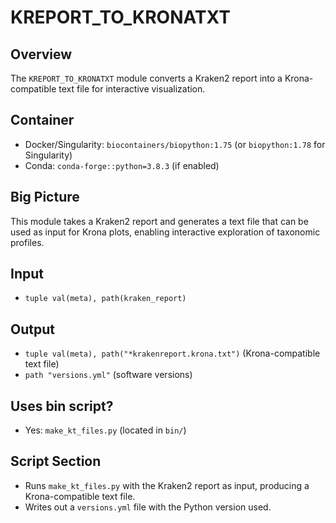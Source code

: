 # KREPORT_TO_KRONATXT

## Overview
The `KREPORT_TO_KRONATXT` module converts a Kraken2 report into a Krona-compatible text file for interactive visualization.

## Container
- Docker/Singularity: `biocontainers/biopython:1.75` (or `biopython:1.78` for Singularity)
- Conda: `conda-forge::python=3.8.3` (if enabled)

## Big Picture
This module takes a Kraken2 report and generates a text file that can be used as input for Krona plots, enabling interactive exploration of taxonomic profiles.

## Input
- `tuple val(meta), path(kraken_report)`

## Output
- `tuple val(meta), path("*krakenreport.krona.txt")` (Krona-compatible text file)
- `path "versions.yml"` (software versions)

## Uses bin script?
- Yes: `make_kt_files.py` (located in `bin/`)

## Script Section
- Runs `make_kt_files.py` with the Kraken2 report as input, producing a Krona-compatible text file.
- Writes out a `versions.yml` file with the Python version used.
